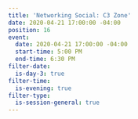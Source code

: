 ```yaml
---
title: 'Networking Social: C3 Zone'
date: 2020-04-21 17:00:00 -04:00
position: 16
event:
  date: 2020-04-21 17:00:00 -04:00
  start-time: 5:00 PM
  end-time: 6:30 PM
filter-date:
  is-day-3: true
filter-time:
  is-evening: true
filter-type:
  is-session-general: true
---
```


